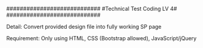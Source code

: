 ############################
#Technical Test Coding LV 4#
############################

Detail:
	Convert provided design file into fully working SP page

Requirement:
	Only using HTML, CSS (Bootstrap allowed), JavaScript/jQuery
